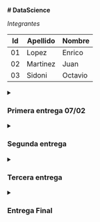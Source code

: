 
**# DataScience**

_Integrantes_


| Id | Apellido | Nombre |
|------------- | ------------- | ------------- |
| 01 | Lopez| Enrico |
| 02 | Martinez | Juan |
| 03 | Sidoni | Octavio |
<details>
<summary><h3>Primera entrega 07/02</summary>
<p>



</p>
</details>

<details>
<summary><h3>Segunda entrega</summary>
<p>

</p>
</details>

<details>
<summary><h3>Tercera entrega</summary>
<p>

</p>
</details>

<details>
<summary><h3>Entrega Final</summary>
<p>
</p>
</details>


 
 
